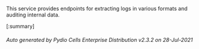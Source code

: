 






This service provides endpoints for extracting logs in various formats and auditing internal data.

[:summary]

###### Auto generated by Pydio Cells Enterprise Distribution v2.3.2 on 28-Jul-2021
